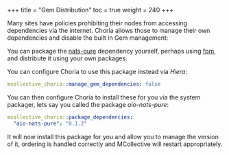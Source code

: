 +++
title = "Gem Distribution"
toc = true
weight = 240
+++

Many sites have policies prohibiting their nodes from accessing dependencies via the internet.  Choria allows those to manage their own dependencies and disable the built in Gem management:

You can package the [nats-pure](https://rubygems.org/gems/nats-pure) dependency yourself, perhaps using [fpm](https://fpm.readthedocs.io/en/latest/), and distribute it using your own packages.

You can configure Choria to use this package instead via _Hiera_:

```yaml
mcollective_choria::manage_gem_dependencies: false
```

You can then configure Choria to install these for you via the system packager, lets say you called the package _aio-nats-pure_:

```yaml
mcollective_choria::package_dependencies:
  "aio-nats-pure": "0.1.2"
```

It will now install this package for you and allow you to manage the version of it, ordering is handled correctly and MCollective will restart appropriately.
